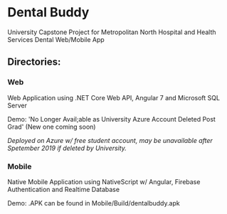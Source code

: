 # Dental Buddy
University Capstone Project for Metropolitan North Hospital and Health Services Dental Web/Mobile App


## Directories: 


### Web
Web Application using .NET Core Web API, Angular 7 and Microsoft SQL Server

Demo: 'No Longer Avail;able as University Azure Account Deleted Post Grad' (New one coming soon)

*Deployed on Azure w/ free student account, may be unavailable after Spetember 2019 if deleted by University.*

### Mobile
Native Mobile Application using NativeScript w/ Angular, Firebase Authentication and Realtime Database

Demo: .APK can be found in Mobile/Build/dentalbuddy.apk
